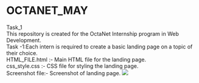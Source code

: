 # OCTANET_MAY
Task_1
<br>
This repository is created for the OctaNet Internship program in Web Development.
<br>
Task -1:Each intern is required to create a basic landing page on a topic of their choice.
<br>
HTML_FILE.html :- Main HTML file for the landing page.
<br>
css_style.css :- CSS file for styling the landing page.
<br>
Screenshot file:- Screenshot of landing page.
<img src="C:\Users\laxmi\Pictures\Screenshots\Screenshot 2024-05-07 080323.png">
